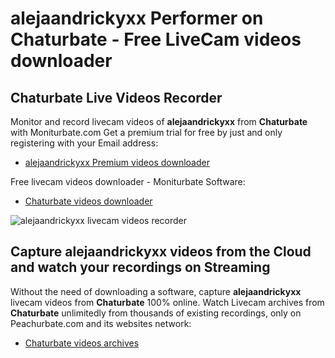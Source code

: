 # alejaandrickyxx Performer on Chaturbate - Free LiveCam videos downloader

## Chaturbate Live Videos Recorder

Monitor and record livecam videos of **alejaandrickyxx** from **Chaturbate** with Moniturbate.com
Get a premium trial for free by just and only registering with your Email address:
* [alejaandrickyxx Premium videos downloader](https://moniturbate.com/request-demo-licence-key.html)

Free livecam videos downloader - Moniturbate Software:
* [Chaturbate videos downloader](https://moniturbate.com/moniturbate-download-software.html)

![alejaandrickyxx livecam videos recorder](https://peachurnet.com/templates/moniturbate-software.png)


## Capture alejaandrickyxx videos from the Cloud and watch your recordings on Streaming

Without the need of downloading a software, capture **alejaandrickyxx** livecam videos from **Chaturbate** 100% online.
Watch Livecam archives from **Chaturbate** unlimitedly from thousands of existing recordings, only on Peachurbate.com and its websites network:
* [Chaturbate videos archives](https://peachurnet.com/)